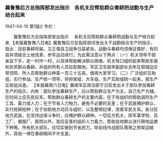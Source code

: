 ### 冀鲁豫后方总指挥部发出指示　各机关应帮助群众春耕把战勤与生产结合起来

1947-04-10
第1版()
专栏：

　　冀鲁豫后方总指挥部发出指示
  　各机关应帮助群众春耕把战勤与生产结合起来
    【本报冀鲁豫八日电】冀鲁豫后方总指挥部顷发出关于战勤结合生产的指示，指出：目前春耕将届，又正值自卫战争日益紧张，战勤与春耕均须保证搞好，有的县并须结合土地改革、参军运动进行。为此需注意以下两点：（一）机关领导干部亲自下手，走一村作一村，以具体帮助解决群众困难。机关牲口组织起来帮助军属和贫苦群众春耕，并组织所有人员拉犁掘地。军区卫生部李副部长去年在郓城边庄带领院、所人员帮助群众种麦一百三十五亩，值得大家学习。（二）广泛组织互助组，实行参战、生产统一领导，将担架组、大车组、生产互助组统一起来，按生产互助组派差。
    【本报冀南六日电】冀南军区政治部于日前发出关于部队参加春耕生产的指示，内称：部队参加春耕生产，应以帮助群众生产为主，自己生产为辅。在时间上应先民后军。帮助群众春耕生产的主要内容，在于有组织的帮助调剂生产工具、畜力或人力；在于节省人力物力，避免不必要的支差；在于武装掩护群众，实行抢耕抢种；在于协助地方动员与组织，以及整顿纪律，改善军民关系。各分区地方武装，在坚持边缘斗争时，应掩护群众耕种。一切后方机关，除军事学校、兵工厂、被服厂、医院以外，皆应妥善的组织人力畜力，帮助驻地群众进行耕地运粪下种等。所有机关部队，应切实做到节省民力，除前线作战部队需用之担架运输外，其他一律在春耕期间不许支差。
